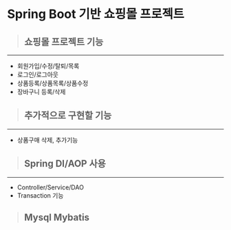 # Spring Boot 기반 쇼핑몰 프로젝트

> ## 쇼핑몰 프로젝트 기능

------

- 회원가입/수정/탈퇴/목록
- 로그인/로그아웃
- 상품등록/상품목록/상품수정
- 장바구니 등록/삭제

> ## 추가적으로 구현할 기능

------

- 상품구매 삭제, 추가기능

> ## Spring DI/AOP 사용

------

- Controller/Service/DAO
- Transaction 기능

> ## Mysql Mybatis